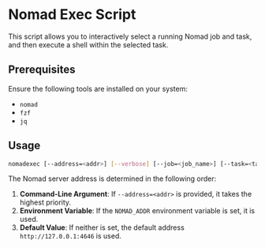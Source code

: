 # Nomad Exec Script

This script allows you to interactively select a running Nomad job and task, and then execute a shell within the selected task.

## Prerequisites

Ensure the following tools are installed on your system:

- `nomad`
- `fzf`
- `jq`

## Usage

```bash
nomadexec [--address=<addr>] [--verbose] [--job=<job_name>] [--task=<task_name>] [--command=<command>] [--help]
```

The Nomad server address is determined in the following order:

1. **Command-Line Argument**: If `--address=<addr>` is provided, it takes the highest priority.
2. **Environment Variable**: If the `NOMAD_ADDR` environment variable is set, it is used.
3. **Default Value**: If neither is set, the default address `http://127.0.0.1:4646` is used.

